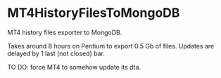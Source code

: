 # MT4HistoryFilesToMongoDB

MT4 history files exporter to MongoDB.

Takes around 8 hours on Pentium to export 0.5 Gb of files. Updates are delayed by 1 last (not closed) bar.

TO DO: force MT4 to somehow update its dta.
